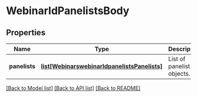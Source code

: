 # WebinarIdPanelistsBody

## Properties
Name | Type | Description | Notes
------------ | ------------- | ------------- | -------------
**panelists** | [**list[WebinarswebinarIdpanelistsPanelists]**](WebinarswebinarIdpanelistsPanelists.md) | List of panelist objects. | [optional] 

[[Back to Model list]](../README.md#documentation-for-models) [[Back to API list]](../README.md#documentation-for-api-endpoints) [[Back to README]](../README.md)

